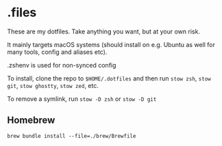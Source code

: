 # .files

These are my dotfiles. Take anything you want, but at your own risk.

It mainly targets macOS systems (should install on e.g. Ubuntu as well for many tools, config and aliases etc).

.zshenv is used for non-synced config

To install, clone the repo to `$HOME/.dotfiles` and then run `stow zsh`, `stow git`, `stow ghostty`, `stow zed`, etc.

To remove a symlink, run `stow -D zsh` or `stow -D git`

## Homebrew

`brew bundle install --file=./brew/Brewfile`
